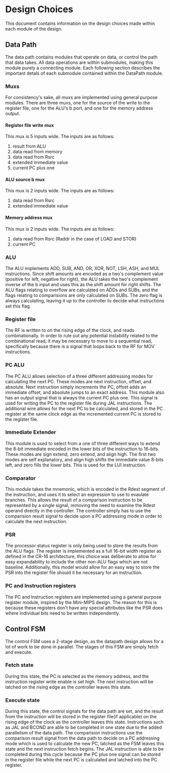 # Design Choices 
This document contains information on the design choices made within each module 
of the design.

## Data Path 
The data path contains modules that operate on data, or control the path 
that data takes.
All data operations are within submodules, making this module purely a 
connecting module.
Each following section describes the important detals of each submodule 
contained within the DataPath module.

### Muxs 
For consistency's sake, all muxs are implemented using general purpose modules. 
There are three muxs, one for the source of the write to the register 
file, one for the ALU's b port, and one for the memory address output. 

#### Register file write mux 
This mux is 5 inputs wide. 
The inputs are as follows: 
1. result from ALU 
2. data read from memory 
3. data read from Rsrc 
4. extended immediate value 
5. current PC plus one

#### ALU source b mux 
This mux is 2 inputs wide. 
The inputs are as follows: 
1. data read from Rsrc 
2. extended immediate value

#### Memory address mux 
This mux is 2 inputs wide. 
The inputs are as follows: 
1. data read from Rsrc (Raddr in the case of LOAD and STOR) 
2. current PC


### ALU 
The ALU implements ADD, SUB, AND, OR, XOR, NOT, LSH, ASH, and MUL instructions. 
Since shift amounts are encoded as a two's complement value (positive for left, 
negative for right), the ALU takes the 
two's complement inverse of the b input and uses this as the shift amount for 
right shifts.
The ALU flags relating to overflow are calculated on ADDs and SUBs, and the 
flags relating to comparisions are only calculated on SUBs. 
The zero flag is always calculating, leaving it up to the controller to 
decide what instructions set this flag.

### Register file
The RF is written to on the rising edge of the clock, and reads combinationally.
In order to rule out any potential instability related to the combinational 
read, it may be necessary to move to a sequential read, specifically because 
there is a signal that loops back to the RF for MOV instructions.

### PC ALU 
The PC ALU allows selection of a three different addressing modes for calculating the next PC. 
These modes are next instruction, offset, and absolute. 
Next instruction simply increments the PC, offset adds an immediate offset, and absolute 
jumps to an exact address.
This module also has an output signal that is always the current PC plus one. 
This signal is used for writing the PC to the register file during JAL instructions. 
The additional wire allows for the next PC to be calculated, and stored in the PC register 
at the same clock edge as the incremented current PC is stored to the register file.

### Immediate Extender 
This module is used to select from a one of three different ways to extend 
the 8-bit immediate encoded in the lower bits of the instruction to 16-bits.
These modes are sign extend, zero extend, and align high. 
The first two modes are self explanatory, and align high shifts the immediate 
value 8-bits left, and zero fills the lower bits. 
This is used for the LUI instruction.


### Comparator 
This module takes the mnemonic, which is encoded in the Rdest segment of the instruction, and uses it 
to select an expression to use to evaulate branches. 
This allows the result of a comparison instruction to be represented by a single signal, removing the 
need to examine the Rdest operand directly in the controller. 
The controller simply has to use the comparision result signal to decide upon a PC addressing mode in 
order to calculate the next instruction.

### PSR 
The processor status register is only being used to store the results from the 
ALU flags. 
The register is implemented as a full 16-bit width register as defined 
in the CR-16 architecture, this choice was deliberate to allow for easy 
expandability to include the other non-ALU flags which are not baseline. 
Additionally, this model would allow for an easy way to store the 
PSR into the register file should it be necessary for an instruction.


### PC and Instruction registers
The PC and Instruction registers are implemented using a general purpose 
register module, inspired by the Mini-MIPS design. 
The reason for this is because these registers don't have any special 
attributes like the PSR does where individual bits need to be written 
independently.

## Control FSM
The control FSM uses a 2-stage design, as the datapath design allows 
for a lot of work to be done in parallel. 
The stages of this FSM are simply fetch and execute. 

### Fetch state 
During this state, the PC is selected as the memory address, and the 
instruction register write enable is set high. 
The next instruction will be latched on the rising edge as the 
controller leaves this state. 

### Execute state 
During this state, the control signals for the data path are set, 
and the result from the instruction will be stored in the 
register file(if applicable)
on the rising edge of the clock as the controller leaves this state.
Instructions such as JAL and BCOND are able to be completed in 
one state due to the added parallelism of the data path.
The comparision instructions use the comparison result signal 
from the data path to decide on a PC addressing mode which is used 
to calculate the new PC, latched as the FSM leaves this state 
and the next instruction fetch begins.
The JAL instruction is able to be completed during this cycle 
because the PC plus one signal can be stored in the register 
file while the next PC is calculated and latched into the PC 
register.
